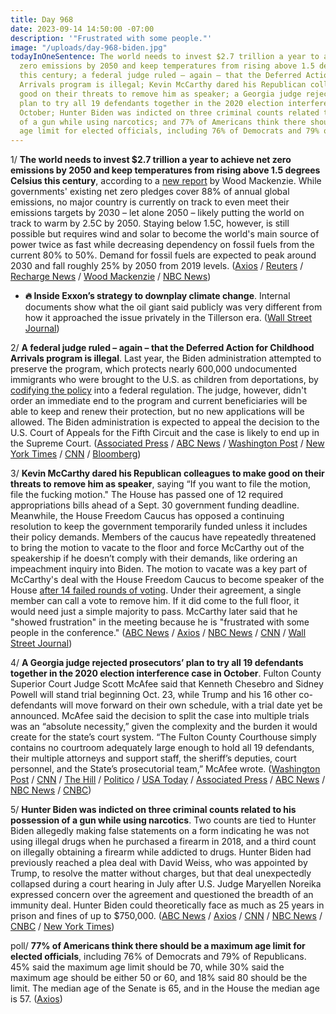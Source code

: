 ```yaml
---
title: Day 968
date: 2023-09-14 14:50:00 -07:00
description: '"Frustrated with some people."'
image: "/uploads/day-968-biden.jpg"
todayInOneSentence: The world needs to invest $2.7 trillion a year to achieve net
  zero emissions by 2050 and keep temperatures from rising above 1.5 degrees Celsius
  this century; a federal judge ruled – again – that the Deferred Action for Childhood
  Arrivals program is illegal; Kevin McCarthy dared his Republican colleagues to make
  good on their threats to remove him as speaker; a Georgia judge rejected prosecutors’
  plan to try all 19 defendants together in the 2020 election interference case in
  October; Hunter Biden was indicted on three criminal counts related to his possession
  of a gun while using narcotics; and 77% of Americans think there should be a maximum
  age limit for elected officials, including 76% of Democrats and 79% of Republicans.
---
```


1/ **The world needs to invest $2.7 trillion a year to achieve net zero emissions by 2050 and keep temperatures from rising above 1.5 degrees Celsius this century**, according to a [new report](https://www.woodmac.com/market-insights/topics/energy-transition-outlook/) by Wood Mackenzie. While governments' existing net zero pledges cover 88% of annual global emissions, no major country is currently on track to even meet their emissions targets by 2030 – let alone 2050 – likely putting the world on track to warm by 2.5C by 2050. Staying below 1.5C, however, is still possible but requires wind and solar to become the world's main source of power twice as fast while decreasing dependency on fossil fuels from the current 80% to 50%. Demand for fossil fuels are expected to peak around 2030 and fall roughly 25% by 2050 from 2019 levels. ([Axios](https://www.axios.com/2023/09/14/climate-change-paris-accord) / [Reuters](https://www.reuters.com/sustainability/climate-energy/world-needs-27-trillion-annually-net-zero-emissions-by-2050-wood-mackenzie-2023-09-14/) / [Recharge News](https://www.rechargenews.com/energy-transition/world-still-has-credible-pathway-to-net-zero-but-it-will-cost-2-7trn-a-year-wood-mackenzie/2-1-1517804) / [Wood Mackenzie](https://www.woodmac.com/press-releases/energy-transition-outlook-2023/#:\~:text=In%20Wood%20Mackenzie's%20base%20case,88%25%20of%20annual%20global%20emissions) / [NBC News](https://www.nbcnews.com/science/environment/peak-oil-horizon-new-fossil-fuel-projects-are-pushing-ahead-rcna104960))

* **🔥 Inside Exxon’s strategy to downplay climate change**. Internal documents show what the oil giant said publicly was very different from how it approached the issue privately in the Tillerson era. ([Wall Street Journal](https://www.wsj.com/business/energy-oil/exxon-climate-change-documents-e2e9e6af?reflink=integratedwebview_share))

2/ **A federal judge ruled – again – that the Deferred Action for Childhood Arrivals program is illegal**. Last year, the Biden administration attempted to preserve the program, which protects nearly 600,000 undocumented immigrants who were brought to the U.S. as children from deportations, by [codifying the policy](https://whatthefuckjusthappenedtoday.com/2021/09/27/day-251/#3-the-biden-administration-proposed) into a federal regulation. The judge, however, didn't order an immediate end to the program and current beneficiaries will be able to keep and renew their protection, but no new applications will be allowed. The Biden administration is expected to appeal the decision to the U.S. Court of Appeals for the Fifth Circuit and the case is likely to end up in the Supreme Court. ([Associated Press](https://apnews.com/article/immigration-daca-dreamers-51ba8c941993ffa26e1251aef84b0284) / [ABC News](https://abcnews.go.com/Politics/judge-finds-daca-illegal-strike-existing-protections-young/story?id=99708172) / [Washington Post](https://www.washingtonpost.com/nation/2023/09/14/federal-judge-daca-ruling-illegal/) / [New York Times](https://www.nytimes.com/2023/09/13/us/daca-immigration-ruling.html) / [CNN](https://www.cnn.com/2023/09/13/politics/daca-program-unlawful) / [Bloomberg](https://www.bloomberg.com/news/articles/2023-09-14/biden-daca-rule-protecting-dreamers-struck-down-by-judge?sref=MIBMEEoj))

3/ **Kevin McCarthy dared his Republican colleagues to make good on their threats to remove him as speaker**, saying “If you want to file the motion, file the fucking motion." The House has passed one of 12 required appropriations bills ahead of a Sept. 30 government funding deadline. Meanwhile, the House Freedom Caucus has opposed a continuing resolution to keep the government temporarily funded unless it includes their policy demands. Members of the caucus have repeatedly threatened to bring the motion to vacate to the floor and force McCarthy out of the speakership if he doesn’t comply with their demands, like ordering an impeachment inquiry into Biden. The motion to vacate was a key part of McCarthy's deal with the House Freedom Caucus to become speaker of the House [after 14 failed rounds of voting](https://whatthefuckjusthappenedtoday.com/2023/01/09/day-720/#3-kevin-mccarthy-was-elected-house-s). Under their agreement, a single member can call a vote to remove him. If it did come to the full floor, it would need just a simple majority to pass. McCarthy later said that he "showed frustration" in the meeting because he is "frustrated with some people in the conference." ([ABC News](https://abcnews.go.com/Politics/mccarthy-dares-republicans-oust-closed-door-meeting/story?id=103185953) / [Axios](https://www.axios.com/2023/09/14/mccarthy-dares-gop-detractors-remove-him) / [NBC News](https://www.nbcnews.com/politics/congress/mccarthy-dares-conservatives-motion-vacate-speaker-government-shutdown-rcna105069) / [CNN](https://www.cnn.com/2023/09/14/politics/impeachment-next-steps-house-republicans/index.html) / [Wall Street Journal](https://www.wsj.com/politics/kevin-mccarthy-dares-gop-critics-to-try-to-oust-him-c4ac1c89))

4/ **A Georgia judge rejected prosecutors’ plan to try all 19 defendants together in the 2020 election interference case in October**. Fulton County Superior Court Judge Scott McAfee said that Kenneth Chesebro and Sidney Powell will stand trial beginning Oct. 23, while Trump and his 16 other co-defendants will move forward on their own schedule, with a trial date yet be announced. McAfee said the decision to split the case into multiple trials was an “absolute necessity,” given the complexity and the burden it would create for the state’s court system. “The Fulton County Courthouse simply contains no courtroom adequately large enough to hold all 19 defendants, their multiple attorneys and support staff, the sheriff’s deputies, court personnel, and the State’s prosecutorial team,” McAfee wrote. ([Washington Post](https://www.washingtonpost.com/national-security/2023/09/14/georgia-trump-case-judge-mcafee/) / [CNN](https://www.cnn.com/2023/09/14/politics/trump-georgia-trial-date) / [The Hill](https://thehill.com/regulation/court-battles/4204049-judge-rejects-request-to-try-all-trump-georgia-defendants-together-next-month/) / [Politico](https://www.politico.com/news/2023/09/14/judge-delays-trial-for-trump-others-in-georgia-2020-election-prosecution-00115903) / [USA Today](https://www.usatoday.com/story/news/politics/2023/09/14/donald-trump-trial-date-fulton-county/70850905007/) / [Associated Press](https://apnews.com/article/trump-waives-right-to-speedy-trial-georgia-a20c8ab18847c242c2f49535c9434299) / [ABC News](https://abcnews.go.com/US/judge-severs-17-defendants-including-trump-oct-23/story?id=103185589) / [NBC News](https://www.nbcnews.com/politics/donald-trump/judge-splits-trump-georgia-trial-rcna105040) / [CNBC](https://www.cnbc.com/2023/09/13/trump-waives-georgia-election-speedy-trial-to-sever-from-co-defendants.html))

5/ **Hunter Biden was indicted on three criminal counts related to his possession of a gun while using narcotics**. Two counts are tied to Hunter Biden allegedly making false statements on a form indicating he was not using illegal drugs when he purchased a firearm in 2018, and a third count on illegally obtaining a firearm while addicted to drugs. Hunter Biden had previously reached a plea deal with David Weiss, who was appointed by Trump, to resolve the matter without charges, but that deal unexpectedly collapsed during a court hearing in July after U.S. Judge Maryellen Noreika expressed concern over the agreement and questioned the breadth of an immunity deal. Hunter Biden could theoretically face as much as 25 years in prison and fines of up to $750,000. ([ABC News](https://abcnews.go.com/US/hunter-biden-indicted-special-counsel-felony-gun-charges/story?id=103168312) / [Axios](https://www.axios.com/2023/09/14/hunter-biden-indictment-gun-charges) / [CNN](https://www.cnn.com/politics/live-news/hunter-biden-indictment) / [NBC News](https://www.nbcnews.com/politics/politics-news/hunter-biden-indicted-federal-gun-charges-rcna39623) / [CNBC](https://www.cnbc.com/2023/09/14/hunter-biden-indicted-on-firearms-charges.html) / [New York Times](https://www.nytimes.com/2023/09/14/us/politics/hunter-biden-indictment-gun-charges.html))

poll/ **77% of Americans think there should be a maximum age limit for elected officials**, including 76% of Democrats and 79% of Republicans. 45% said the maximum age limit should be 70, while 30% said the maximum age should be either 50 or 60, and 18% said 80 should be the limit. The median age of the Senate is 65, and in the House the median age is 57. ([Axios](https://www.axios.com/2023/09/10/politicians-age-limits-joe-biden-mitch-mcconnell))